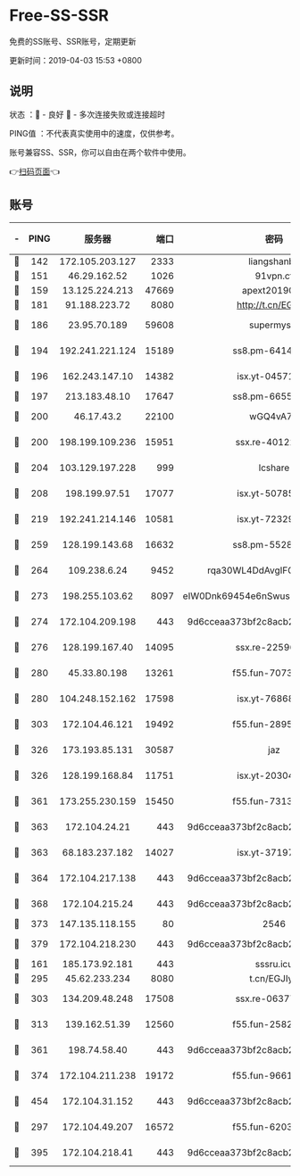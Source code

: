 # Free-SS-SSR

免费的SS账号、SSR账号，定期更新

更新时间：2019-04-03 15:53 +0800

## 说明

状态     ：🙂 - 良好 🙁 - 多次连接失败或连接超时

PING值   ：不代表真实使用中的速度，仅供参考。

账号兼容SS、SSR，你可以自由在两个软件中使用。

👉[扫码页面](https://liesauer.github.io/Free-SS-SSR/)👈

## 账号

|-|PING|服务器|端口|密码|加密方式|区域|
|:----:|:----:|:-----:|-----:|:----:|:----:|:----:|
|🙂|142|172.105.203.127|2333|liangshanbo|chacha20|JP|
|🙂|151|46.29.162.52|1026|91vpn.cf|rc4-md5|RU|
|🙂|159|13.125.224.213|47669|apext2019001|chacha20|KR|
|🙂|181|91.188.223.72|8080|http://t.cn/EGJIyrl|rc4-md5|RU|
|🙂|186|23.95.70.189|59608|supermyssr|chacha20-ietf|US|
|🙂|194|192.241.221.124|15189|ss8.pm-64148140|aes-256-cfb|US|
|🙂|196|162.243.147.10|14382|isx.yt-04571703|aes-256-cfb|US|
|🙂|197|213.183.48.10|17647|ss8.pm-66557674|rc4-md5|RU|
|🙂|200|46.17.43.2|22100|wGQ4vA7D|aes-256-gcm|RU|
|🙂|200|198.199.109.236|15951|ssx.re-40122828|aes-256-cfb|US|
|🙂|204|103.129.197.228|999|lcshare|aes-256-cfb|US|
|🙂|208|198.199.97.51|17077|isx.yt-50785240|aes-256-cfb|US|
|🙂|219|192.241.214.146|10581|isx.yt-72329073|aes-256-cfb|US|
|🙂|259|128.199.143.68|16632|ss8.pm-55286223|aes-256-cfb|SG|
|🙂|264|109.238.6.24|9452|rqa30WL4DdAvgIFG6Fs3znzTa|aes-256-cfb|FR|
|🙂|273|198.255.103.62|8097|eIW0Dnk69454e6nSwuspv9DmS201tQ0D|aes-256-cfb|US|
|🙂|274|172.104.209.198|443|9d6cceaa373bf2c8acb22e60b6a58be6|aes-256-cfb|US|
|🙂|276|128.199.167.40|14095|ssx.re-22596370|aes-256-cfb|SG|
|🙂|280|45.33.80.198|13261|f55.fun-70732084|aes-256-cfb|US|
|🙂|280|104.248.152.162|17598|isx.yt-76868114|aes-256-cfb|SG|
|🙂|303|172.104.46.121|19492|f55.fun-28953423|aes-256-cfb|SG|
|🙂|326|173.193.85.131|30587|jaz|aes-256-cfb|US|
|🙂|326|128.199.168.84|11751|isx.yt-20304770|aes-256-cfb|SG|
|🙂|361|173.255.230.159|15450|f55.fun-73133420|aes-256-cfb|US|
|🙂|363|172.104.24.21|443|9d6cceaa373bf2c8acb22e60b6a58be6|aes-256-cfb|US|
|🙂|363|68.183.237.182|14027|isx.yt-37197228|aes-256-cfb|SG|
|🙂|364|172.104.217.138|443|9d6cceaa373bf2c8acb22e60b6a58be6|aes-256-cfb|US|
|🙂|368|172.104.215.24|443|9d6cceaa373bf2c8acb22e60b6a58be6|aes-256-cfb|US|
|🙂|373|147.135.118.155|80|2546|chacha20|US|
|🙂|379|172.104.218.230|443|9d6cceaa373bf2c8acb22e60b6a58be6|aes-256-cfb|US|
|🙂|161|185.173.92.181|443|sssru.icu|rc4-md5|RU|
|🙂|295|45.62.233.234|8080|t.cn/EGJIyrl|rc4-md5|CA|
|🙂|303|134.209.48.248|17508|ssx.re-06377061|aes-256-cfb|US|
|🙂|313|139.162.51.39|12560|f55.fun-25829930|aes-256-cfb|SG|
|🙂|361|198.74.58.40|443|9d6cceaa373bf2c8acb22e60b6a58be6|aes-256-cfb|US|
|🙂|374|172.104.211.238|19172|f55.fun-96617780|aes-256-cfb|US|
|🙂|454|172.104.31.152|443|9d6cceaa373bf2c8acb22e60b6a58be6|aes-256-cfb|US|
|🙁|297|172.104.49.207|16572|f55.fun-62039376|aes-256-cfb|SG|
|🙁|395|172.104.218.41|443|9d6cceaa373bf2c8acb22e60b6a58be6|aes-256-cfb|US|
